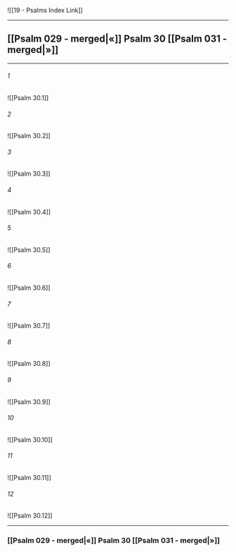 ![[19 - Psalms Index Link]]

---
##  [[Psalm 029 - merged|«]] Psalm 30 [[Psalm 031 - merged|»]]

---

###### 1
![[Psalm 30.1]] 

###### 2
![[Psalm 30.2]] 

###### 3
![[Psalm 30.3]] 

###### 4
![[Psalm 30.4]]

###### 5 
![[Psalm 30.5]] 

###### 6
![[Psalm 30.6]] 

###### 7
![[Psalm 30.7]] 

###### 8
![[Psalm 30.8]] 

###### 9
![[Psalm 30.9]] 

###### 10
![[Psalm 30.10]] 

###### 11
![[Psalm 30.11]] 

###### 12
![[Psalm 30.12]]


---
###  [[Psalm 029 - merged|«]] Psalm 30 [[Psalm 031 - merged|»]]